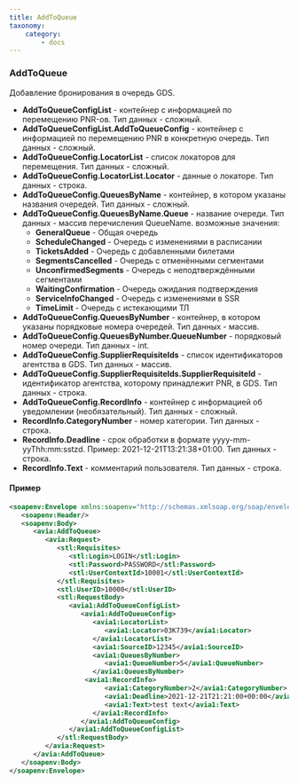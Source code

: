 ```yaml
---
title: AddToQueue
taxonomy:
    category:
        - docs
---
```


### AddToQueue

Добавление бронирования в очередь GDS. 

- **AddToQueueConfigList** - контейнер с информацией по перемещению PNR-ов. Тип данных - сложный.
- **AddToQueueConfigList.AddToQueueConfig** - контейнер с информацией по перемещению PNR в конкретную очередь. Тип данных - сложный.
- **AddToQueueConfig.LocatorList** - список локаторов для перемещения. Тип данных - сложный.
- **AddToQueueConfig.LocatorList.Locator** - данные о локаторе. Тип данных - строка.
- **AddToQueueConfig.QueuesByName** - контейнер, в котором указаны названия очередей. Тип данных  - сложный.
- **AddToQueueConfig.QueuesByName.Queue** - название очереди. Тип данных - массив перечисления QueueName. возможные значения:
    * **GeneralQueue** - Общая очередь 
    * **ScheduleChanged** - Очередь с изменениями в расписании
    *  **TicketsAdded** - Очередь с добавленными билетами
    *  **SegmentsCancelled** - Очередь с отменёнными сегментами
    *  **UnconfirmedSegments** - Очередь с неподтверждёнными сегментами
    *  **WaitingConfirmation** - Очередь ожидания подтверждения
    *  **ServiceInfoChanged** - Очередь с изменениями в SSR
    *  **TimeLimit** - Очередь с истекающими ТЛ
- **AddToQueueConfig.QueuesByNumber** - контейнер, в котором указаны порядковые номера очередей. Тип данных  - массив. 
- **AddToQueueConfig.QueuesByNumber.QueueNumber** - порядковый номер очереди. Тип данных - int.
- **AddToQueueConfig.SupplierRequisiteIds** - список идентификаторов агентства в GDS. Тип данных - массив.
- **AddToQueueConfig.SupplierRequisiteIds.SupplierRequisiteId** - идентификатор агентства, которому принадлежит PNR, в GDS. Тип данных - строка.
- **AddToQueueConfig.RecordInfo** - контейнер с информацией об уведомлении (необязательный). Тип данных - сложный.
- **RecordInfo.CategoryNumber** - номер категории. Тип данных - строка.
- **RecordInfo.Deadline** - срок обработки в формате yyyy-mm-yyThh:mm:sstzd. Пример: 2021-12-21T13:21:38+01:00. Тип данных - строка.
- **RecordInfo.Text** - комментарий пользователя. Тип данных - строка.

#### Пример

``` xml
<soapenv:Envelope xmlns:soapenv="http://schemas.xmlsoap.org/soap/envelope/" xmlns:avia="http://nemo-ibe.com/Avia" xmlns:stl="http://nemo-ibe.com/STL" xmlns:avia1="http://nemo.travel/Avia">
   <soapenv:Header/>
   <soapenv:Body>
      <avia:AddToQueue>
         <avia:Request>
            <stl:Requisites>
               <stl:Login>LOGIN</stl:Login>
               <stl:Password>PASSWORD</stl:Password>
               <stl:UserContextId>10001</stl:UserContextId>
            </stl:Requisites>
            <stl:UserID>10000</stl:UserID>
            <stl:RequestBody>
               <avia1:AddToQueueConfigList>
                  <avia1:AddToQueueConfig>
                     <avia1:LocatorList>
                        <avia1:Locator>03K739</avia1:Locator>
                     </avia1:LocatorList>
                     <avia1:SourceID>12345</avia1:SourceID>
                     <avia1:QueuesByNumber>
                        <avia1:QueueNumber>5</avia1:QueueNumber>
                     </avia1:QueuesByNumber>
                   <avia1:RecordInfo>
                        <avia1:CategoryNumber>2</avia1:CategoryNumber>
                        <avia1:Deadline>2021-12-21T21:21:00+00:00</avia1:Deadline>
                        <avia1:Text>test text</avia1:Text>
                     </avia1:RecordInfo>
                  </avia1:AddToQueueConfig>
               </avia1:AddToQueueConfigList>
            </stl:RequestBody>
         </avia:Request>
      </avia:AddToQueue>
   </soapenv:Body>
</soapenv:Envelope>
```